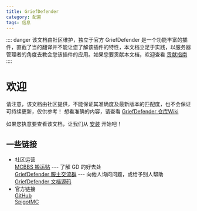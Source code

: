 ```yaml
---
title: GriefDefender
category: 配置
tags: 信息
---
```

:::: danger 该文档由社区维护，独立于官方
GriefDefender 是一个功能丰富的插件，直截了当的翻译并不能让您了解该插件的特性，本文档立足于实践，以服务器管理者的角度去教会您该插件的应用。如果您要贡献本文档，欢迎查看 [贡献指南](../Contribution.md)
::::
# 欢迎
请注意，该文档由社区提供，不能保证其准确度及最新版本的匹配度，也不会保证可持续更新，仅供参考！
想看准确的内容，请查看 [GriefDefender 仓库Wiki](https://github.com/bloodmc/GriefDefender/wiki)

如果您执意要查看该文档，让我们从 [安装](./install) 开始吧！

## 一些链接
- 社区运营
<br>[MCBBS 搬运贴](https://www.mcbbs.net/thread-1275237-1-1.html) --- 了解 GD 的好去处
<br>[GriefDefender 服主交流群](https://jq.qq.com/?_wv=1027&k=thsjkzxK) --- 向他人询问问题，或给予别人帮助
<br>[GriefDefender 文档源码](https://github.com/bloodmc/GriefDefenderDoc)
- 官方链接
<br>[GitHub](https://github.com/bloodmc/GriefDefender)
<br>[SpigotMC](https://www.spigotmc.org/resources/griefdefender.68900/)

